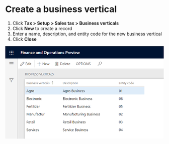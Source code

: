 # Create a business vertical

1. Click **Tax > Setup > Sales tax > Business verticals**
2. Click **New** to create a record
3. Enter a name, description, and entity code for the new business vertical
4. Click **Close**

![](Media/GST-Whitepaper/IND-GST-BusinessVertical.png)
